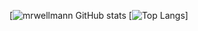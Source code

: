 [![mrwellmann GitHub stats](https://github-readme-stats.vercel.app/api?username=mrwellmann&theme=prussian&show_icons=true&count_private=true)
[![Top Langs](https://github-readme-stats.vercel.app/api/top-langs/?username=mrwellmann)]


<!--
### Hi there 👋
**mrwellmann/mrwellmann** is a ✨ _special_ ✨ repository because its `README.md` (this file) appears on your GitHub profile.

Here are some ideas to get you started:

- 🔭 I’m currently working on ...
- 🌱 I’m currently learning ...
- 👯 I’m looking to collaborate on ...
- 🤔 I’m looking for help with ...
- 💬 Ask me about ...
- 📫 How to reach me: ...
- 😄 Pronouns: ...
- ⚡ Fun fact: ...
-->
